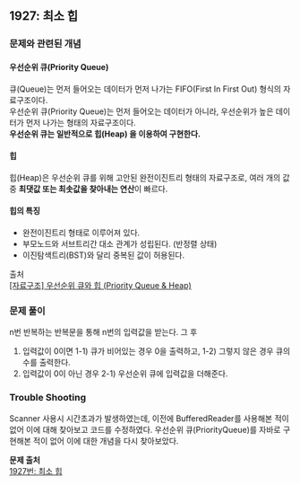 ## 1927: 최소 힙
### 문제와 관련된 개념
#### 우선순위 큐(Priority Queue)  
큐(Queue)는 먼저 들어오는 데이터가 먼저 나가는 FIFO(First In First Out) 형식의 자료구조이다.  
우선순위 큐(Priority Queue)는 먼저 들어오는 데이터가 아니라, 우선순위가 높은 데이터가 먼저 나가는 형태의 자료구조이다.  
**우선순위 큐는 일반적으로 힙(Heap) 을 이용하여 구현한다.**  

#### 힙  
힙(Heap)은 우선순위 큐를 위해 고안된 완전이진트리 형태의 자료구조로, 여러 개의 값 중 **최댓값 또는 최솟값을 찾아내는 연산**이 빠르다.

#### 힙의 특징  
- 완전이진트리 형태로 이루어져 있다.
- 부모노드와 서브트리간 대소 관계가 성립된다. (반정렬 상태)
- 이진탐색트리(BST)와 달리 중복된 값이 허용된다.

출처  
[[자료구조] 우선순위 큐와 힙 (Priority Queue & Heap)](https://suyeon96.tistory.com/31)

### 문제 풀이
n번 반복하는 반복문을 통해 n번의 입력값을 받는다. 그 후
1) 입력값이 0이면 1-1) 큐가 비어있는 경우 0을 출력하고, 1-2) 그렇지 않은 경우 큐의 수를 출력한다. 
2) 입력값이 0이 아닌 경우 2-1) 우선순위 큐에 입력값을 더해준다.
### Trouble Shooting
Scanner 사용시 시간초과가 발생하였는데, 이전에 BufferedReader를 사용해본 적이 없어 이에 대해 찾아보고 코드를 수정하였다. 우선순위 큐(PriorityQueue)를 자바로 구현해본 적이 없어 이에 대한 개념을 다시 찾아보았다.

**문제 출처**  
[1927번: 최소 힙](https://www.acmicpc.net/problem/1927)